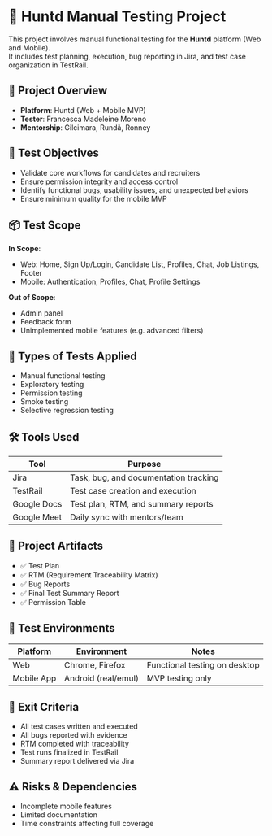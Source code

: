 # 🧪 Huntd Manual Testing Project

This project involves manual functional testing for the **Huntd** platform (Web and Mobile).  
It includes test planning, execution, bug reporting in Jira, and test case organization in TestRail.

## 📌 Project Overview

- **Platform**: Huntd (Web + Mobile MVP)
- **Tester**: Francesca Madeleine Moreno
- **Mentorship**: Gilcimara, Rundã, Ronney

## 🎯 Test Objectives

- Validate core workflows for candidates and recruiters  
- Ensure permission integrity and access control  
- Identify functional bugs, usability issues, and unexpected behaviors  
- Ensure minimum quality for the mobile MVP

## 📦 Test Scope

**In Scope**:
- Web: Home, Sign Up/Login, Candidate List, Profiles, Chat, Job Listings, Footer  
- Mobile: Authentication, Profiles, Chat, Profile Settings

**Out of Scope**:
- Admin panel  
- Feedback form  
- Unimplemented mobile features (e.g. advanced filters)

## 🧪 Types of Tests Applied

- Manual functional testing  
- Exploratory testing  
- Permission testing  
- Smoke testing  
- Selective regression testing

## 🛠 Tools Used

| Tool         | Purpose                                  |
|--------------|-------------------------------------------|
| Jira         | Task, bug, and documentation tracking     | https://franmadeleine.atlassian.net/jira/software/projects/HUNTD/boards/34/backlog?atlOrigin=eyJpIjoiYzIwNzVjZDc1Yjk5NGUxMTliZjA3MzMwNTQ2ZGY4ODUiLCJwIjoiaiJ9
| TestRail     | Test case creation and execution          | 
| Google Docs  | Test plan, RTM, and summary reports       | https://docs.google.com/spreadsheets/d/1ZuFT5vtF8lRMur3lP2zr6My1-xWDAx8gMGdgHF82lYI/edit?usp=sharing
| Google Meet  | Daily sync with mentors/team              |

## 📂 Project Artifacts

- ✅ Test Plan  
- ✅ RTM (Requirement Traceability Matrix)  
- ✅ Bug Reports  
- ✅ Final Test Summary Report  
- ✅ Permission Table

## 📱 Test Environments

| Platform     | Environment        | Notes                          |
|--------------|--------------------|--------------------------------|
| Web          | Chrome, Firefox    | Functional testing on desktop |
| Mobile App   | Android (real/emul) | MVP testing only              |

## 🚦 Exit Criteria

- All test cases written and executed  
- All bugs reported with evidence  
- RTM completed with traceability  
- Test runs finalized in TestRail  
- Summary report delivered via Jira

## ⚠️ Risks & Dependencies

- Incomplete mobile features  
- Limited documentation  
- Time constraints affecting full coverage
